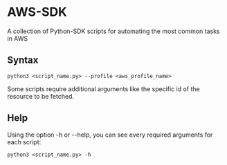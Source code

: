 # AWS-SDK

A collection of Python-SDK scripts for automating the most common tasks in AWS

## Syntax
```
python3 <script_name.py> --profile <aws_profile_name>
```

Some scripts require additional arguments like the specific id of the resource to be fetched.

## Help
Using the option -h or --help, you can see every required arguments for each script:
```
python3 <script_name.py> -h
```
